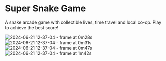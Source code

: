 # Super Snake Game
A snake arcade game with collectible lives, time travel and local co-op. Play to achieve the best score!

![2024-06-21 12-37-04 - frame at 0m28s](https://github.com/gabrieljacintho/snake-game/assets/64656746/c1668cc3-8800-40fc-a4f7-dd52af6b5a6c)
![2024-06-21 12-37-04 - frame at 0m31s](https://github.com/gabrieljacintho/snake-game/assets/64656746/9b2d403f-6c59-4852-96b0-6c5e11711143)
![2024-06-21 12-37-04 - frame at 0m47s](https://github.com/gabrieljacintho/snake-game/assets/64656746/ff009671-286a-4a7a-995e-05046106de67)
![2024-06-21 12-37-04 - frame at 1m42s](https://github.com/gabrieljacintho/snake-game/assets/64656746/f8a4a965-e5ad-4e6b-8c9d-af5a226a9983)
